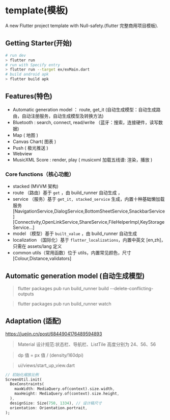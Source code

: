 # template(模板)

A new Flutter project template with Null-safety.(flutter 完整商用项目模板).

## Getting Starter(开始)

```bash
# run dev
> flutter run
# run with Specify entry
> flutter run --target ex/exMain.dart
# build android apk
> flutter build apk
```

## Features(特色)

- Automatic generation model ： route, get_it (自动生成模型：自动生成路由，自动注册服务，自动生成模型及转换方法)
- Bluetooth : search, connect, read/write （蓝牙：搜索，连接硬件，读写数据)
- Map ( 地图 )
- Canvas Chart( 图表 )
- Push ( 极光推送 )
- Webview
- MusicXML Score : render, play ( musicxml 加载五线谱: 渲染，播放 )

### Core functions（核心功能）

- stacked (MVVM 架构)
- route （路由）基于 `get` ，由 build_runner 自动生成 ，
- service （服务）基于 `get_it, stacked_service` 生成，内置十种基础懒加载服务 [NavigationService,DialogService,BottomSheetService,SnackbarService] [Connectivity,OpenLinkService,ShareService,FileHelperImpl,KeyStorageService...]
- model （模型）基于 `built_value` ，由 build_runner 自动生成
- localization （国际化）基于 `flutter_localizations`，内置中英文 [en,zh]，只需在 assets/lang 定义
- common utils（常用函数）位于 utils，内置常见颜色，尺寸[Colour,Distance,validators]

## Automatic generation model (自动生成模型)

<!-- Project root run (项目根目录下执行命令) -->

> flutter packages pub run build_runner build --delete-conflicting-outputs

<!-- or(或者) -->

> flutter packages pub run build_runner watch

## Adaptation (适配)

<https://juejin.cn/post/6844904176489594893>

> Material 设计规范:状态栏、导航栏、ListTile 高度分别为 24、56、56

> dp 值 = px 值 / (density/160dpi)

> ui/views/start_up_view.dart

```dart
// 初始化缩放比例
ScreenUtil.init(
  BoxConstraints(
    maxWidth: MediaQuery.of(context).size.width,
    maxHeight: MediaQuery.of(context).size.height,
  ),
  designSize: Size(750, 1334), // 设计稿尺寸
  orientation: Orientation.portrait,
);
```

